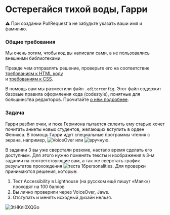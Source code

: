 # Остерегайся тихой воды, Гарри

:warning: При создании PullRequest'а не забудьте указать ваши имя и фамилию.

### Общие требования

Мы очень хотим, чтобы код вы написали сами, а не пользовались внешними библиотеками.

Прежде чем отправлять решение, проверьте его на соответствие [требованиям к HTML коду](https://github.com/itmo-2024/guides/blob/master/html-codestyle.md)   
и [требованиям к CSS](https://github.com/itmo-2024/guides/blob/master/css-codestyle.md).

В помощь вам мы разместили файл `.editorconfig`. Этот файл содержит базовые
правила оформления кода (codestyle), понятные для большинства редакторов.
Прочитайте [о нём подробнее](https://editorconfig.org/).

### Задача

Гарри разбил очки, и пока Гермиона пытается склеить ему старые хочет почитать анкеты новых студентов, желающих вступить в орден Феникса. В помощь Гарри идут специальные программы чтения с экрана, например, ![VoiceOver](https://support.apple.com/ru-ru/guide/voiceover/vo27974/mac) или ![вручную](https://developer.chrome.com/docs/devtools/accessibility/reference?hl=ru).

В задании 3 вы уже сверстали резюме, настало время сделать его доступным. Для этого нужно поменять тексты и изображения в 3-м задании на соответствующие вам, а так же сверстать график результатов прохождения ![теста 16personalities](https://www.16personalities.com/ru/).
Для проверки принимаются решения, которые:
1. Тест Accessibility в Lighthouse (на русском ещё пишут «Маяк») проходят на 100 баллов
2. Вы лично проверили через VoiceOver, Jaws.
3. Отступать и менять исходный дизайн нельзя.

![3tHKni0XQGo](https://github.com/user-attachments/assets/50f260c5-d0bd-4b88-9895-f1b81440f23b)
